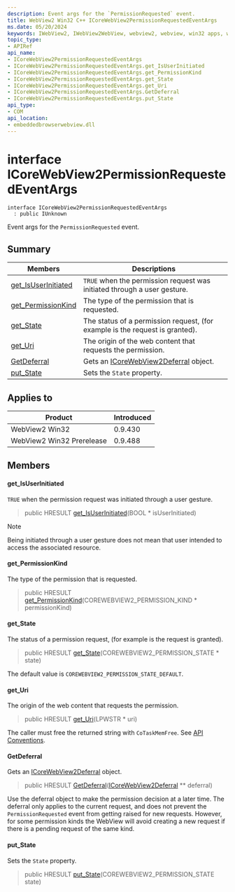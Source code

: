 ```yaml
---
description: Event args for the `PermissionRequested` event.
title: WebView2 Win32 C++ ICoreWebView2PermissionRequestedEventArgs
ms.date: 05/20/2024
keywords: IWebView2, IWebView2WebView, webview2, webview, win32 apps, win32, edge, ICoreWebView2, ICoreWebView2Controller, browser control, edge html, ICoreWebView2PermissionRequestedEventArgs
topic_type: 
- APIRef
api_name:
- ICoreWebView2PermissionRequestedEventArgs
- ICoreWebView2PermissionRequestedEventArgs.get_IsUserInitiated
- ICoreWebView2PermissionRequestedEventArgs.get_PermissionKind
- ICoreWebView2PermissionRequestedEventArgs.get_State
- ICoreWebView2PermissionRequestedEventArgs.get_Uri
- ICoreWebView2PermissionRequestedEventArgs.GetDeferral
- ICoreWebView2PermissionRequestedEventArgs.put_State
api_type:
- COM
api_location:
- embeddedbrowserwebview.dll
---
```


# interface ICoreWebView2PermissionRequestedEventArgs

```
interface ICoreWebView2PermissionRequestedEventArgs
  : public IUnknown
```

Event args for the `PermissionRequested` event.

## Summary

 Members                        | Descriptions
--------------------------------|---------------------------------------------
[get_IsUserInitiated](#get_isuserinitiated) | `TRUE` when the permission request was initiated through a user gesture.
[get_PermissionKind](#get_permissionkind) | The type of the permission that is requested.
[get_State](#get_state) | The status of a permission request, (for example is the request is granted).
[get_Uri](#get_uri) | The origin of the web content that requests the permission.
[GetDeferral](#getdeferral) | Gets an [ICoreWebView2Deferral](icorewebview2deferral.md#icorewebview2deferral) object.
[put_State](#put_state) | Sets the `State` property.

## Applies to

Product                         | Introduced
--------------------------------|---------------------------------------------
WebView2 Win32            |    0.9.430
WebView2 Win32 Prerelease |    0.9.488

## Members

#### get_IsUserInitiated

`TRUE` when the permission request was initiated through a user gesture.

> public HRESULT [get_IsUserInitiated](#get_isuserinitiated)(BOOL * isUserInitiated)

> [!NOTE]
> Being initiated through a user gesture does not mean that user intended to access the associated resource.

#### get_PermissionKind

The type of the permission that is requested.

> public HRESULT [get_PermissionKind](#get_permissionkind)(COREWEBVIEW2_PERMISSION_KIND * permissionKind)

#### get_State

The status of a permission request, (for example is the request is granted).

> public HRESULT [get_State](#get_state)(COREWEBVIEW2_PERMISSION_STATE * state)

The default value is `COREWEBVIEW2_PERMISSION_STATE_DEFAULT`.

#### get_Uri

The origin of the web content that requests the permission.

> public HRESULT [get_Uri](#get_uri)(LPWSTR * uri)

The caller must free the returned string with `CoTaskMemFree`. See [API Conventions](/microsoft-edge/webview2/concepts/win32-api-conventions#strings).

#### GetDeferral

Gets an [ICoreWebView2Deferral](icorewebview2deferral.md#icorewebview2deferral) object.

> public HRESULT [GetDeferral](#getdeferral)([ICoreWebView2Deferral](icorewebview2deferral.md#icorewebview2deferral) ** deferral)

Use the deferral object to make the permission decision at a later time. The deferral only applies to the current request, and does not prevent the `PermissionRequested` event from getting raised for new requests. However, for some permission kinds the WebView will avoid creating a new request if there is a pending request of the same kind.

#### put_State

Sets the `State` property.

> public HRESULT [put_State](#put_state)(COREWEBVIEW2_PERMISSION_STATE state)

